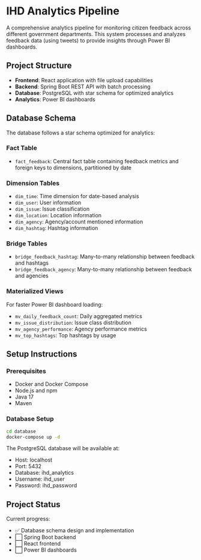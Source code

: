 # IHD Analytics Pipeline

A comprehensive analytics pipeline for monitoring citizen feedback across different government departments. This system processes and analyzes feedback data (using tweets) to provide insights through Power BI dashboards.

## Project Structure

- **Frontend**: React application with file upload capabilities
- **Backend**: Spring Boot REST API with batch processing
- **Database**: PostgreSQL with star schema for optimized analytics
- **Analytics**: Power BI dashboards

## Database Schema

The database follows a star schema optimized for analytics:

### Fact Table
- `fact_feedback`: Central fact table containing feedback metrics and foreign keys to dimensions, partitioned by date

### Dimension Tables
- `dim_time`: Time dimension for date-based analysis
- `dim_user`: User information
- `dim_issue`: Issue classification
- `dim_location`: Location information
- `dim_agency`: Agency/account mentioned information
- `dim_hashtag`: Hashtag information

### Bridge Tables
- `bridge_feedback_hashtag`: Many-to-many relationship between feedback and hashtags
- `bridge_feedback_agency`: Many-to-many relationship between feedback and agencies

### Materialized Views
For faster Power BI dashboard loading:
- `mv_daily_feedback_count`: Daily aggregated metrics
- `mv_issue_distribution`: Issue class distribution
- `mv_agency_performance`: Agency performance metrics
- `mv_top_hashtags`: Top hashtags by usage

## Setup Instructions

### Prerequisites
- Docker and Docker Compose
- Node.js and npm
- Java 17
- Maven

### Database Setup
```bash
cd database
docker-compose up -d
```

The PostgreSQL database will be available at:
- Host: localhost
- Port: 5432
- Database: ihd_analytics
- Username: ihd_user
- Password: ihd_password

## Project Status

Current progress:
- ✅ Database schema design and implementation
- ⬜ Spring Boot backend
- ⬜ React frontend
- ⬜ Power BI dashboards
